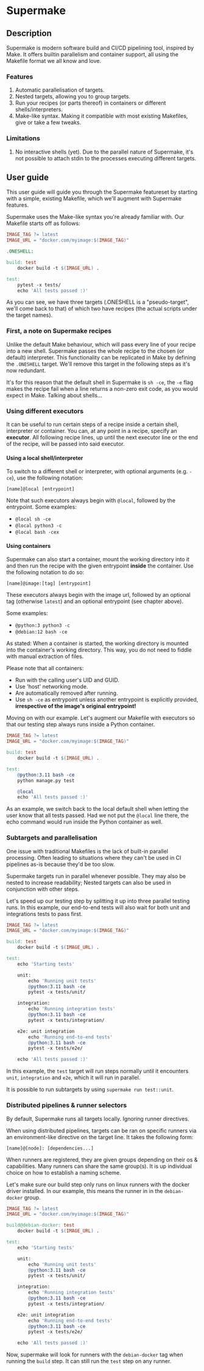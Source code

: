 # Supermake
## Description
Supermake is modern software build and CI/CD pipelining tool, inspired by Make. It offers builtin parallelism and container support, all using the Makefile format we all know and love.

### Features
1. Automatic parallelisation of targets.
2. Nested targets, allowing you to group targets.
3. Run your recipes (or parts thereof) in containers or different shells/interpreters.
5. Make-like syntax. Making it compatible with most existing Makefiles, give or take a few tweaks.


### Limitations
1. No interactive shells (yet). Due to the parallel nature of Supermake, it's not possible to attach stdin to the processes executing different targets.

## User guide
This user guide will guide you through the Supermake featureset by starting with a simple, existing Makefile, which we'll augment with Supermake features.

Supermake uses the Make-like syntax you're already familiar with. Our Makefile starts off as follows:

```Makefile
IMAGE_TAG ?= latest
IMAGE_URL = "docker.com/myimage:$(IMAGE_TAG)"

.ONESHELL:

build: test
	docker build -t $(IMAGE_URL) .

test:
	pytest -x tests/
	echo 'All tests passed :)'
```

As you can see, we have three targets (.ONESHELL is a "pseudo-target", we'll come back to that) of which two have recipes (the actual scripts under the target names).

### First, a note on Supermake recipes
Unlike the default Make behaviour, which will pass every line of your recipe into a new shell. Supermake passes the whole recipe to the chosen (or default) interpreter. This functionality can be replicated in Make by defining the `.ONESHELL` target. We'll remove this target in the following steps as it's now redundant.

It's for this reason that the default shell in Supermake is `sh -ce`, the `-e` flag makes the recipe fail when a line returns a non-zero exit code, as you would expect in Make. Talking about shells...

### Using different executors
It can be useful to run certain steps of a recipe inside a certain shell, interpreter or container. You can, at any point in a recipe, specify an **executor**. All following recipe lines, up until the next executor line or the end of the recipe, will be passed into said executor.

#### Using a local shell/interpreter
To switch to a different shell or interpreter, with optional arguments (e.g. `-ce`), use the following notation:

```
[name]@local [entrypoint]
```

Note that such executors always begin with `@local`, followed by the entrypoint. Some examples:
- `@local sh -ce`
- `@local python3 -c`
- `@local bash -cex`


#### Using containers

Supermake can also start a container, mount the working directory into it and then run the recipe with the given entrypoint **inside** the container. Use the following notation to do so:

```
[name]@image:[tag] [entrypoint]
```

These executors always begin with the image url, followed by an optional tag (otherwise `latest`) and an optional entrypoint (see chapter above).

Some examples:
- `@python:3 python3 -c`
- `@debian:12 bash -ce`

As stated: When a container is started, the working directory is mounted into the container's working directory. This way, you do not need to fiddle with manual extraction of files.

Please note that all containers:
- Run with the calling user's UID and GUID.
- Use 'host' networking mode.
- Are automatically removed after running.
- Use `sh -ce` as entrypoint unless another entrypoint is explicitly provided, **irrespective of the image's original entrypoint!**

Moving on with our example. Let's augment our Makefile with executors so that our testing step always runs inside a Python container.
```Makefile
IMAGE_TAG ?= latest
IMAGE_URL = "docker.com/myimage:$(IMAGE_TAG)"

build: test
	docker build -t $(IMAGE_URL) .

test:
	@python:3.11 bash -ce
	python manage.py test

	@local
	echo 'All tests passed :)'
```

As an example, we switch back to the local default shell when letting the user know that all tests passed. Had we not put the `@local` line there, the echo command would run inside the Python container as well.

### Subtargets and parallelisation
One issue with traditional Makefiles is the lack of built-in parallel processing. Often leading to situations where they can't be used in CI pipelines as-is because they'd be too slow.

Supermake targets run in parallel whenever possible. They may also be nested to increase readability; Nested targets can also be used in conjunction with other steps.

Let's speed up our testing step by splitting it up into three parallel testing runs. In this example, our end-to-end tests will also wait for both unit and integrations tests to pass first.
```Makefile
IMAGE_TAG ?= latest
IMAGE_URL = "docker.com/myimage:$(IMAGE_TAG)"

build: test
	docker build -t $(IMAGE_URL) .

test:
	echo 'Starting tests'

	unit:
		echo 'Running unit tests'
		@python:3.11 bash -ce
		pytest -x tests/unit/

	integration:
		echo 'Running integration tests'
		@python:3.11 bash -ce
		pytest -x tests/integration/

	e2e: unit integration
		echo 'Running end-to-end tests'
		@python:3.11 bash -ce
		pytest -x tests/e2e/

	echo 'All tests passed :)'
```

In this example, the `test` target will run steps normally until it encounters `unit`, `integration` and `e2e`, which it will run in parallel.

It is possible to run subtargets by using `supermake run test::unit`.

### Distributed pipelines & runner selectors
By default, Supermake runs all targets locally. Ignoring runner directives.

When using distributed pipelines, targets can be ran on specific runners via an environment-like directive on the target line. It takes the following form:

```
[name]@[node]: [dependencies...]
```

When runners are registered, they are given groups depending on their os & capabilities. Many runners can share the same group(s). It is up individual choice on how to establish a naming scheme.

Let's make sure our build step only runs on linux runners with the docker driver installed. In our example, this means the runner in in the `debian-docker` group.

```Makefile
IMAGE_TAG ?= latest
IMAGE_URL = "docker.com/myimage:$(IMAGE_TAG)"

build@debian-docker: test
	docker build -t $(IMAGE_URL) .

test:
	echo 'Starting tests'

	unit:
		echo 'Running unit tests'
		@python:3.11 bash -ce
		pytest -x tests/unit/

	integration:
		echo 'Running integration tests'
		@python:3.11 bash -ce
		pytest -x tests/integration/

	e2e: unit integration
		echo 'Running end-to-end tests'
		@python:3.11 bash -ce
		pytest -x tests/e2e/

	echo 'All tests passed :)'
```

Now, supermake will look for runners with the `debian-docker` tag when running the `build` step. It can still run the `test` step on any runner.
